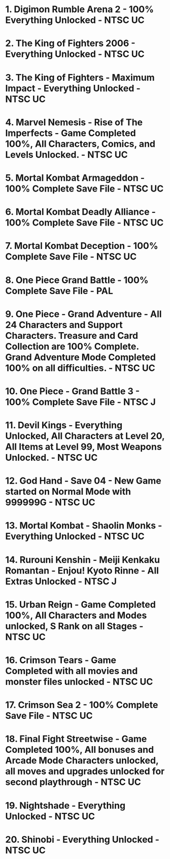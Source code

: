 # 1. Digimon Rumble Arena 2 - 100% Everything Unlocked - NTSC UC

# 2. The King of Fighters 2006 - Everything Unlocked - NTSC UC

# 3. The King of Fighters - Maximum Impact - Everything Unlocked - NTSC UC

# 4. Marvel Nemesis - Rise of The Imperfects - Game Completed 100%, All Characters, Comics, and Levels Unlocked. - NTSC UC

# 5. Mortal Kombat Armageddon - 100% Complete Save File - NTSC UC

# 6. Mortal Kombat Deadly Alliance - 100% Complete Save File - NTSC UC

# 7. Mortal Kombat Deception - 100% Complete Save File - NTSC UC

# 8. One Piece Grand Battle - 100% Complete Save File - PAL

# 9. One Piece - Grand Adventure - All 24 Characters and Support Characters. Treasure and Card Collection are 100% Complete. Grand Adventure Mode Completed 100% on all difficulties. - NTSC UC

# 10. One Piece - Grand Battle 3 - 100% Complete Save File - NTSC J

# 11. Devil Kings - Everything Unlocked, All Characters at Level 20, All Items at Level 99, Most Weapons Unlocked. - NTSC UC

# 12. God Hand - Save 04 - New Game started on Normal Mode with 999999G - NTSC UC

# 13. Mortal Kombat - Shaolin Monks - Everything Unlocked - NTSC UC

# 14. Rurouni Kenshin - Meiji Kenkaku Romantan - Enjou! Kyoto Rinne - All Extras Unlocked - NTSC J

# 15. Urban Reign - Game Completed 100%, All Characters and Modes unlocked, S Rank on all Stages - NTSC UC

# 16. Crimson Tears - Game Completed with all movies and monster files unlocked - NTSC UC

# 17. Crimson Sea 2 - 100% Complete Save File - NTSC UC

# 18. Final Fight Streetwise - Game Completed 100%, All bonuses and Arcade Mode Characters unlocked, all moves and upgrades unlocked for second playthrough - NTSC UC

# 19. Nightshade - Everything Unlocked - NTSC UC

# 20. Shinobi - Everything Unlocked - NTSC UC